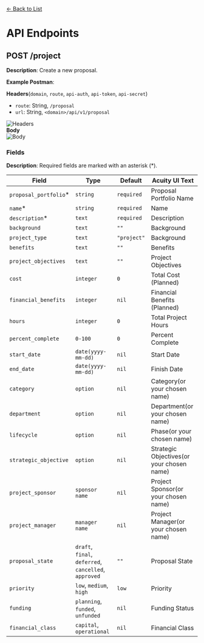 [<- Back to List](https://github.com/AcuityPPM/APIs/blob/main/endpoints/record.md)

# API Endpoints

## POST /project

**Description**: Create a new proposal.

**Example Postman**:

**Headers**(`domain`, `route`, `api-auth`, `api-token`, `api-secret`)

- `route`: String, `/proposal`
- `url`: String, `<domain>/api/v1/proposal`

![Headers](https://github.com/AcuityPPM/APIs/blob/main/img/post_headers.webp)
<br>
**Body**
<br>
![Body](https://github.com/AcuityPPM/APIs/blob/main/img/post_body.webp)

### Fields

**Description**: Required fields are marked with an asterisk (\*).

| Field                 | Type                                                  | Default     | Acuity UI Text                            |
|-----------------------| ----------------------------------------------------- |-------------|-------------------------------------------|
| `proposal_portfolio`\*| `string`                                              | `required`  | Proposal Portfolio Name                   |
| `name`\*              | `string`                                              | `required`  | Name                                      |
| `description`\*       | `text`                                                | `required`  | Description                               |
| `background`          | `text`                                                | `""`        | Background                                |
| `project_type`        | `text`                                                | `"project"` | Background                                |
| `benefits`            | `text`                                                | `""`        | Benefits                                  |
| `project_objectives`  | `text`                                                | `""`        | Project Objectives                        |
| `cost`                | `integer`                                             | `0`         | Total Cost (Planned)                      |
| `financial_benefits`  | `integer`                                             | `nil`       | Financial Benefits (Planned)              |
| `hours`               | `integer`                                             | `0`         | Total Project Hours                       |
| `percent_complete`    | `0-100`                                               | `0`         | Percent Complete                          |
| `start_date`          | `date(yyyy-mm-dd)`                                    | `nil`       | Start Date                                |
| `end_date`            | `date(yyyy-mm-dd)`                                    | `nil`       | Finish Date                               |
| `category`            | `option`                                              | `nil`       | Category(or your chosen name)             |
| `department`          | `option`                                              | `nil`       | Department(or your chosen name)           |
| `lifecycle`           | `option`                                              | `nil`       | Phase(or your chosen name)                |
| `strategic_objective` | `option`                                              | `nil`       | Strategic Objectives(or your chosen name) |
| `project_sponsor`     | `sponsor name`                                        | `nil`       | Project Sponsor(or your chosen name)      |
| `project_manager`     | `manager name`                                        | `nil`       | Project Manager(or your chosen name)      |
| `proposal_state`      | `draft`, `final`, `deferred`, `cancelled`, `approved` | `""`        | Proposal State                            |
| `priority`            | `low`, `medium`, `high`                               | `low`       | Priority                                  |
| `funding`             | `planning`, `funded`, `unfunded`                      | `nil`       | Funding Status                            |
| `financial_class`     | `capital`, `operational`                              | `nil`       | Financial Class                           |
